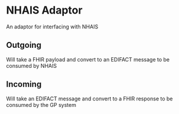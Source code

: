 # NHAIS Adaptor

An adaptor for interfacing with NHAIS

## Outgoing
Will take a FHIR payload and convert to an EDIFACT message to be consumed by NHAIS

## Incoming
Will take an EDIFACT message and convert to a FHIR response to be consumed by the GP system

